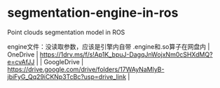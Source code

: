 # segmentation-engine-in-ros
Point clouds segmentation model in ROS

engine文件：没读取参数，应该是引擎内自带
.engine和.so算子在网盘内 
| OneDrive | <https://1drv.ms/f/s!Ap1K_bpuJ-DagqJnWojxNm0cSHXdMQ?e=cvAfJJ> |
| GoogleDrive | <https://drive.google.com/drive/folders/17WAyNaMlyB-jbiFyG_Qq29iCKNp3TcBc?usp=drive_link> |
